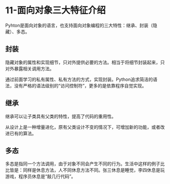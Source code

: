 # 11-面向对象三大特征介绍

Pyhton是面向对象的语言，也支持面向对象编程的三大特性：继承、封装（隐藏）、多态。


## 封装

隐藏对象的属性和实现细节，只对外提供必要的方法。相当于将细节封装起来，只对外暴露相关调用方法。

通过前面学习的私有属性、私有方法的方式，实现封装。Python追求简洁的语法，没有严格的语法级别的“访问控制符”，更多的是依靠程序自觉实现。


## 继承

继承可以让子类具有父类的特性，提高了代码的重用性。

从设计上是一种增量进化，原有父类设计不变的情况下，可增加新的功能，或者改进已有的算法。


## 多态

多态是指同一个方法调用，由于对象不同会产生不同的行为。生活中这样的例子比比皆是：同样是休息方法，人不同休息方法不同。张三休息是睡觉，李四休息是玩游戏，程序员休息是“敲几行代码”。

